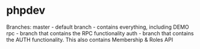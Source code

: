 phpdev
======


Branches:
	master - default branch - contains everything, including DEMO
	rpc - branch that contains the RPC functionality
	auth - branch that contains the AUTH functionality. This also contains Membership & Roles API

